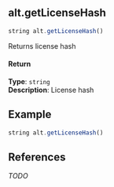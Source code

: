 [//]: # (version=69e225aa9b2dde03cdb23fbe2106d391948d85952e1e00b205e77a8b8263a0b3)

## alt.getLicenseHash

```js
string alt.getLicenseHash()
```

Returns license hash

#### Return

**Type**: `string`  
**Description**: License hash  


## Example

```js
string alt.getLicenseHash()
```

## References

*TODO*